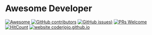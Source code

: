 ﻿# Awesome Developer

[![Awesome](https://awesome.re/badge.svg)](https://awesome.re) [![GitHub contributors](https://img.shields.io/github/contributors/coderjojo/creative-profile-readme)](https://github.com/soorajsingh/graphs/contributors) [![GitHub issues](https://img.shields.io/github/issues/coderjojo/creative-profile-readme))](https://github.com/soorajsingh/issues) [![PRs Welcome](https://img.shields.io/badge/PRs-welcome-brightgreen.svg?style=flat-square)](https://github.com/soorajsingh/pulls) [![HitCount](https://views.whatilearened.today/views/github/coderjojo/creative-profile-readme.svg)](https://github.com/soorajsingh) [![website coderjojo.github.io](https://img.shields.io/website-up-down-green-red/http/soorajsingh.github.io/creative-profile-readme.svg)](https://soorajsingh.github.io/)
